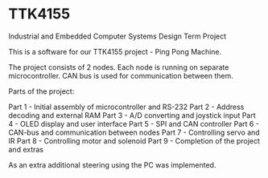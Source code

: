 # TTK4155
Industrial and Embedded Computer Systems Design Term Project

This is a software for our TTK4155 project - Ping Pong Machine. 

The project consists of 2 nodes. Each node is running on separate microcontroller. CAN bus is used for communication between them.

Parts of the project:

Part 1 - Initial assembly of microcontroller and RS-232
Part 2 - Address decoding and external RAM
Part 3 - A/D converting and joystick input
Part 4 - OLED display and user interface
Part 5 - SPI and CAN controller
Part 6 - CAN-bus and communication between nodes
Part 7 - Controlling servo and IR
Part 8 - Controlling motor and solenoid
Part 9 - Completion of the project and extras

As an extra additional steering using the PC was implemented.
